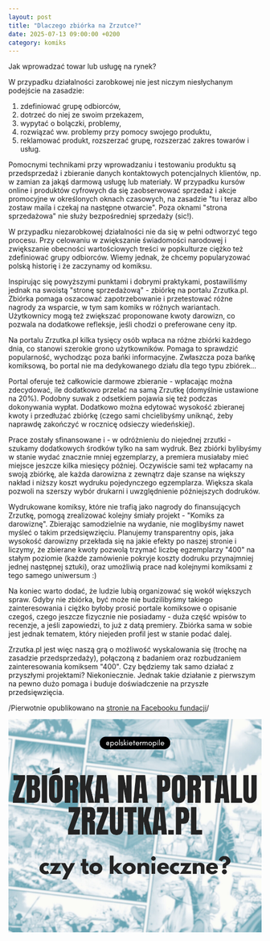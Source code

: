 ```yaml
---
layout: post
title: "Dlaczego zbiórka na Zrzutce?"
date: 2025-07-13 09:00:00 +0200
category: komiks
---
```


Jak wprowadzać towar lub usługę na rynek?

W przypadku działalności zarobkowej nie jest niczym niesłychanym podejście na zasadzie:

1. zdefiniować grupę odbiorców,
2. dotrzeć do niej ze swoim przekazem,
3. wypytać o bolączki, problemy,
4. rozwiązać ww. problemy przy pomocy swojego produktu,
5. reklamować produkt, rozszerzać grupę, rozszerzać zakres towarów i usług.

Pomocnymi technikami przy wprowadzaniu i testowaniu produktu są przedsprzedaż i zbieranie danych kontaktowych
potencjalnych klientów, np. w zamian za jakąś darmową usługę lub materiały. W przypadku kursów online i produktów
cyfrowych da się zaobserwować sprzedaż i akcje promocyjne w określonych oknach czasowych, na zasadzie "tu i teraz albo
zostaw maila i czekaj na następne otwarcie". Poza oknami "strona sprzedażowa" nie służy bezpośredniej sprzedaży (sic!).

W przypadku niezarobkowej działalności nie da się w pełni odtworzyć tego procesu. Przy celowaniu w zwiększanie
świadomości narodowej i zwiększanie obecności wartościowych treści w popkulturze ciężko też zdefiniować grupy odbiorców.
Wiemy jednak, że chcemy popularyzować polską historię i że zaczynamy od komiksu.

Inspirując się powyższymi punktami i dobrymi praktykami, postawiliśmy jednak na swoistą "stronę sprzedażową" - zbiórkę
na portalu Zrzutka.pl. Zbiórka pomaga oszacować zapotrzebowanie i przetestować różne nagrody za wsparcie, w tym sam
komiks w różnych wariantach. Użytkownicy mogą też zwiększać proponowane kwoty darowizn, co pozwala na dodatkowe
refleksje, jeśli chodzi o preferowane ceny itp.

Na portalu Zrzutka.pl kilka tysięcy osób wpłaca na różne zbiórki każdego dnia, co stanowi szerokie grono użytkowników.
Pomaga to sprawdzić popularność, wychodząc poza bańki informacyjne. Zwłaszcza poza bańkę komiksową, bo portal nie ma
dedykowanego działu dla tego typu zbiórek…

Portal oferuje też całkowicie darmowe zbieranie - wpłacając można zdecydować, ile dodatkowo przelać na samą Zrzutkę
(domyślnie ustawione na 20%). Podobny suwak z odsetkiem pojawia się też podczas dokonywania wypłat. Dodatkowo można
edytować wysokość zbieranej kwoty i przedłużać zbiórkę (czego sami chcielibyśmy uniknąć, żeby naprawdę zakończyć w
rocznicę odsieczy wiedeńskiej).

Prace zostały sfinansowane i - w odróżnieniu do niejednej zrzutki - szukamy dodatkowych środków tylko na sam wydruk. Bez
zbiórki bylibyśmy w stanie wydać znacznie mniej egzemplarzy, a premiera musiałaby mieć miejsce jeszcze kilka miesięcy
później. Oczywiście sami też wpłacamy na swoją zbiórkę, ale każda darowizna z zewnątrz daje szanse na większy nakład i
niższy koszt wydruku pojedynczego egzemplarza. Większa skala pozwoli na szerszy wybór drukarni i uwzględnienie
późniejszych dodruków.

Wydrukowane komiksy, które nie trafią jako nagrody do finansujących Zrzutkę, pomogą zrealizować kolejny śmiały
projekt - "Komiks za darowiznę". Zbierając samodzielnie na wydanie, nie moglibyśmy nawet myśleć o takim przedsięwzięciu.
Planujemy transparentny opis, jaka wysokość darowizny przekłada się na jakie efekty po naszej stronie i liczymy, że
zbierane kwoty pozwolą trzymać liczbę egzemplarzy "400" na stałym poziomie (każde zamówienie pokryje koszty dodruku
przynajmniej jednej następnej sztuki), oraz umożliwią prace nad kolejnymi komiksami z tego samego uniwersum :)

Na koniec warto dodać, że ludzie lubią organizować się wokół większych spraw. Gdyby nie zbiórka, być może nie
budzilibyśmy takiego zainteresowania i ciężko byłoby prosić portale komiksowe o opisanie czegoś, czego jeszcze fizycznie
nie posiadamy - duża część wpisów to recenzje, a jeśli zapowiedzi, to już z datą premiery. Zbiórka sama w sobie jest
jednak tematem, który niejeden profil jest w stanie podać dalej.

Zrzutka.pl jest więc naszą grą o możliwość wyskalowania się (trochę na zasadzie przedsprzedaży), połączoną z badaniem
oraz rozbudzaniem zainteresowania komiksem "400". Czy będziemy tak samo działać z przyszłymi projektami? Niekoniecznie.
Jednak takie działanie z pierwszym na pewno dużo pomaga i buduje doświadczenie na przyszłe przedsięwzięcia.

/Pierwotnie opublikowano
na [stronie na Facebooku fundacji](https://www.facebook.com/polskietermopile/posts/pfbid02HaRdyiu1aKXFazfzNjLV33A8xFEHnWXGJqksXHav6gi59T8e2e8hfEDBnT7EK5u6l)/

![Okładka posta](/assets/zbiórka-pomysł.png)
